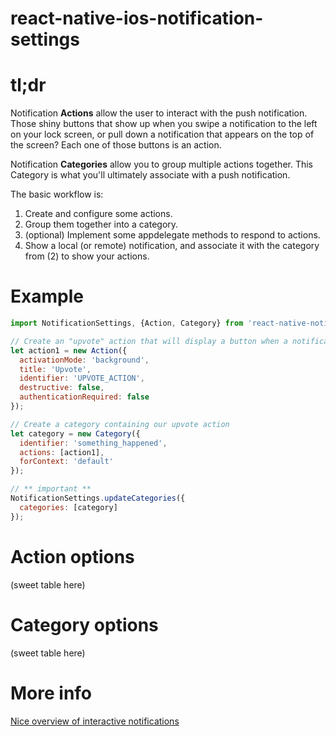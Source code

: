 # react-native-ios-notification-settings

# tl;dr

Notification **Actions** allow the user to interact with the push notification. Those shiny buttons that show up when you swipe a notification to the left on your lock screen, or pull down a notification that appears on the top of the screen? Each one of those buttons is an action.

Notification **Categories** allow you to group multiple actions together. This Category is what you'll ultimately associate with a push notification.

The basic workflow is:

1. Create and configure some actions.
2. Group them together into a category.
3. (optional) Implement some appdelegate methods to respond to actions.
4. Show a local (or remote) notification, and associate it with the category from (2) to show your actions.

# Example
```javascript
import NotificationSettings, {Action, Category} from 'react-native-notification-settings'

// Create an "upvote" action that will display a button when a notification is swiped
let action1 = new Action({
  activationMode: 'background',
  title: 'Upvote',
  identifier: 'UPVOTE_ACTION',
  destructive: false,
  authenticationRequired: false
});

// Create a category containing our upvote action
let category = new Category({
  identifier: 'something_happened',
  actions: [action1],
  forContext: 'default'
});

// ** important ** 
NotificationSettings.updateCategories({
  categories: [category]
});
```

# Action options
(sweet table here)

# Category options
(sweet table here)

# More info
[Nice overview of interactive notifications](https://nrj.io/simple-interactive-notifications-in-ios-8/)
